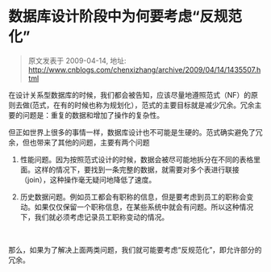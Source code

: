 # 数据库设计阶段中为何要考虑“反规范化” 
> 原文发表于 2009-04-14, 地址: http://www.cnblogs.com/chenxizhang/archive/2009/04/14/1435507.html 


在设计关系型数据库的时候，我们都会被告知，应该尽量地遵照范式（NF）的原则去做(范式，在有的时候也称为规划化），范式的主要目标就是减少冗余。冗余主要的问题是：重复的数据和增加了操作的复杂性。

 但正如世界上很多的事情一样，数据库设计也不可能是生硬的。范式确实避免了冗余，但也带来了其他的问题，主要有两个问题

 1. 性能问题。因为按照范式设计的时候，数据会被尽可能地拆分在不同的表格里面。这样的情况下，要找到一条完整的数据，就需要对多个表进行联接（join），这种操作毫无疑问地降低了速度。

 2. 历史数据问题。例如员工都会有职称的信息，但是要考虑到员工的职称会变动。如果仅仅保留一个职称信息，在某些系统中就会有问题。所以这种情况下，我们就必须考虑记录员工职称变动的情况。

  

 那么，如果为了解决上面两类问题，我们就可能要考虑“反规范化”，即允许部分的冗余。

